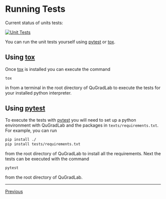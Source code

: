 # Running Tests

Current status of units tests:

[![Unit Tests](https://github.com/Christopher-K-Long/QuGradLab/actions/workflows/test-python-package.yml/badge.svg)](https://github.com/Christopher-K-Long/QuGradLab/actions/workflows/test-python-package.yml)

You can run the unit tests yourself using [pytest](https://docs.pytest.org) or [tox](https://tox.wiki/).

## Using [tox](https://tox.wiki/)

Once [tox](https://tox.wiki/) is installed you can execute the command
```bash
tox
```
in from a terminal in the root directory of QuGradLab to execute the tests for your installed python interpreter.

## Using [pytest](https://docs.pytest.org)

To execute the tests with [pytest](https://docs.pytest.org) you will need to set up a python environment with QuGradLab and the packages in `texts/requirements.txt`. For example, you can run
```bash
pip install ./
pip install tests/requirements.txt
```
from the root directory of QuGradLab to install all the requirements. Next the tests can be executed with the command
```bash
pytest
```
from the root directory of QuGradLab.

---

[Previous](getting_started.md)